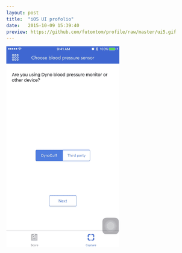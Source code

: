 ```yaml
---
layout: post
title:  "iOS UI profolio"
date:   2015-10-09 15:39:40
preview: https://github.com/futomtom/profile/raw/master/ui5.gif
---
```


![Picture 1](https://github.com/futomtom/profile/raw/master/ui5.gif)


